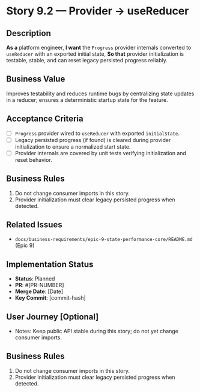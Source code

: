 # Story 9.2 — Provider -> useReducer

## Description

**As a** platform engineer,
**I want** the `Progress` provider internals converted to `useReducer` with an exported initial state,
**So that** provider initialization is testable, stable, and can reset legacy persisted progress reliably.

## Business Value

Improves testability and reduces runtime bugs by centralizing state updates in a reducer; ensures a deterministic startup state for the feature.

## Acceptance Criteria

- [ ] `Progress` provider wired to `useReducer` with exported `initialState`.
- [ ] Legacy persisted progress (if found) is cleared during provider initialization to ensure a normalized start state.
- [ ] Provider internals are covered by unit tests verifying initialization and reset behavior.

## Business Rules

1. Do not change consumer imports in this story.
2. Provider initialization must clear legacy persisted progress when detected.

## Related Issues

- `docs/business-requirements/epic-9-state-performance-core/README.md` (Epic 9)

## Implementation Status

- **Status**: Planned
- **PR**: #[PR-NUMBER]
- **Merge Date**: [Date]
- **Key Commit**: [commit-hash]

## User Journey [Optional]

- Notes: Keep public API stable during this story; do not yet change consumer imports.

## Business Rules

1. Do not change consumer imports in this story.
2. Provider initialization must clear legacy persisted progress when detected.
